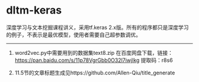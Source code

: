 # dltm-keras
深度学习与文本挖掘课程讲义，采用tf.keras 2.x版。所有的程序都只是深度学习的例子，不表示是最优模型，使用者需要自己超参数调优。

--------------------------------------------
1. word2vec.py中需要用到的数据集text8.zip 在百度网盘下载，链接：https://pan.baidu.com/s/11p78VgrGbb0O32l7iwjIkg 
提取码：r8s6 

2. 11.5节的文章标题生成见https://github.com/Allen-Qiu/title_generate
